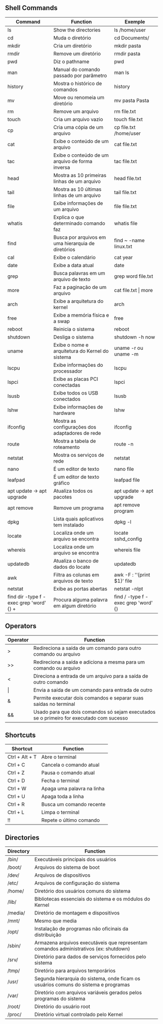 ## Shell Commands

| **Command**                             | **Function**                                       | **Exemple**                         |
| --------------------------------------- | -------------------------------------------------- | ----------------------------------- |
| ls                                      | Show the directories                               | ls /home/user                       |
| cd                                      | Muda o diretório                                   | cd Documents/                       |
| mkdir                                   | Cria um diretório                                  | mkdir pasta                         |
| rmdir                                   | Remove um diretório                                | rmdir pasta                         |
| pwd                                     | Diz o pathname                                     | pwd                                 |
| man                                     | Manual do comando passado por parâmetro            | man ls                              |
| history                                 | Mostra o histórico de comandos                     | history                             |
| mv                                      | Move ou renomeia um diretório                      | mv pasta Pasta                      |
| rm                                      | Remove um arquivo                                  | rm file.txt                         |
| touch                                   | Cria um arquivo vazio                              | touch file.txt                      |
| cp                                      | Cria uma cópia de um arquivo                       | cp file.txt /home/user              |
| cat                                     | Exibe o conteúdo de um arquivo                     | cat file.txt                        |
| tac                                     | Exibe o conteúdo de um arquivo de forma inversa    | tac file.txt                        |
| head                                    | Mostra as 10 primeiras linhas de um arquivo        | head file.txt                       |
| tail                                    | Mostra as 10 últimas linhas de um arquivo          | tail file.txt                       |
| file                                    | Exibe informações de um arquivo                    | file file.txt                       |
| whatis                                  | Explica o que determinado comando faz              | whatis file                         |
| find                                    | Busca por arquivos em uma hierarquia de diretórios | find ~ -name linux.txt              |
| cal                                     | Exibe o calendário                                 | cat year                            |
| date                                    | Exibe a data atual                                 | date                                |
| grep                                    | Busca palavras em um arquivo de texto              | grep word file.txt                  |
| more                                    | Faz a paginação de um arquivo                      | cat file.txt \| more                |
| arch                                    | Exibe a arquitetura do kernel                      | arch                                |
| free                                    | Exibe a memória física e a swap                    | free                                |
| reboot                                  | Reinicia o sistema                                 | reboot                              |
| shutdown                                | Desliga o sistema                                  | shutdown -h now                     |
| uname                                   | Exibe o nome e arquitetura do Kernel do sistema    | uname -r ou uname -m                |
| lscpu                                   | Exibe informações do processador                   | lscpu                               |
| lspci                                   | Exibe as placas PCI conectadas                     | lspci                               |
| lsusb                                   | Exibe todos os USB conectados                      | lsusb                               |
| lshw                                    | Exibe informações de hardware                      | lshw                                |
| ifconfig                                | Mostra as configurações dos adaptadores de rede    | ifconfig                            |
| route                                   | Mostra a tabela de roteamento                      | route -n                            |
| netstat                                 | Mostra os serviços de rede                         | netstat                             |
| nano                                    | É um editor de texto                               | nano file                           |
| leafpad                                 | É um editor de texto gráfico                       | leafpad file                        |
| apt update -> apt upgrade               | Atualiza todos os pacotes                          | apt update -> apt upgrade           |
| apt remove                              | Remove um programa                                 | apt remove program                  |
| dpkg                                    | Lista quais aplicativos tem instalado              | dpkg -l                             |
| locate                                  | Localiza onde um arquivo se encontra               | locate sshd_config                  |
| whereis                                 | Localiza onde um arquivo se encontra               | whereis file                        |
| updatedb                                | Atualiza o banco de dados do locate                | updatedb                            |
| awk                                     | Filtra as colunas em arquivos de texto             | awk -F : ''{print $1}' file         |
| netstat                                 | Exibe as portas abertas                            | netstat -nlpt                       |
| find dir -type f -exec grep 'word' {} + | Procura alguma palavra em algum diretório          | find / -type f -exec grep 'word' {} |

## Operators

| **Operator** | **Function**                                                                             |
| ------------ | ---------------------------------------------------------------------------------------- |
| >            | Redireciona a saída de um comando para outro comando ou arquivo                          |
| >>           | Redireciona a saída e adiciona a mesma para um comando ou arquivo                        |
| <            | Direciona a entrada de um arquivo para a saída de outro comando                          |
| \|           | Envia a saída de um comando para entrada de outro                                        |
| &            | Permite executar dois comandos e separar suas saídas no terminal                         |
| &&           | Usado para que dois comandos só sejam executados se o primeiro for executado com sucesso |

## Shortcuts

| **Shortcut**   | **Function**               |
| -------------- | -------------------------- |
| Ctrl + Alt + T | Abre o terminal            |
| Ctrl + C       | Cancela o comando atual    |
| Ctrl + Z       | Pausa o comando atual      |
| Ctrl + D       | Fecha o terminal           |
| Ctrl + W       | Apaga uma palavra na linha |
| Ctrl + U       | Apaga toda a linha         |
| Ctrl + R       | Busca um comando recente   |
| Ctrl + L       | Limpa o terminal           |
| !!             | Repete o último comando    |

## Directories

| **Directory** | **Function**                                                                          |
| ------------- | ------------------------------------------------------------------------------------- |
| /bin/         | Executáveis principais dos usuários                                                   |
| /boot/        | Arquivos do sistema de boot                                                           |
| /dev/         | Arquivos de dispositivos                                                              |
| /etc/         | Arquivos de configuração do sistema                                                   |
| /home/        | Diretório dos usuários comuns do sistema                                              |
| /lib/         | Bibliotecas essenciais do sistema e os módulos do Kernel                              |
| /media/       | Diretório de montagem e dispositivos                                                  |
| /mnt/         | Mesmo que media                                                                       |
| /opt/         | Instalação de programas não oficinais da distribuição                                 |
| /sbin/        | Armazena arquivos executáveis que representam comandos administrativos (ex: shutdown) |
| /srv/         | Diretório para dados de serviços fornecidos pelo sistema                              |
| /tmp/         | Diretório para arquivos temporários                                                   |
| /usr/         | Segunda hierarquia do sistema, onde ficam os usuários comuns do sistema e programas   |
| /var/         | Diretório com arquivos variáveis gerados pelos programas do sistema                   |
| /root/        | Diretório do usuário root                                                             |
| /proc/        | Diretório virtual controlado pelo Kernel                                              |
